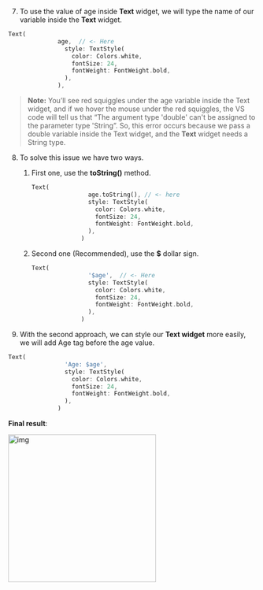 


7. To use the value of age inside **Text** widget, we will type the name of our variable inside the **Text** widget.

```dart
Text(
              age,  // <- Here
                style: TextStyle(
                  color: Colors.white,
                  fontSize: 24,
                  fontWeight: FontWeight.bold,
                ),
              ),
```



> **Note:** You’ll see red squiggles under the age variable inside the Text widget, and if we hover the mouse under the red squiggles, the VS code will tell us that “The argument type 'double' can't be assigned to the parameter type 'String”. So, this error occurs because we pass a double variable inside the Text widget, and the **Text** widget needs a String type.



8. To solve this issue we have two ways. 

   1. First one, use the **toString()** method.

      ```dart
      Text(
                      age.toString(), // <- here
                      style: TextStyle(
                        color: Colors.white,
                        fontSize: 24,
                        fontWeight: FontWeight.bold,
                      ),
                    )
      ```

   2. Second one (Recommended), use the **$** dollar sign.

      ```dart
      Text(
                      '$age',  // <- Here
                      style: TextStyle(
                        color: Colors.white,
                        fontSize: 24,
                        fontWeight: FontWeight.bold,
                      ),
                    )
      ```



9. With the second approach, we can style our **Text widget** more easily, we will add Age tag before the age value.

```dart
Text(
                'Age: $age',
                style: TextStyle(
                  color: Colors.white,
                  fontSize: 24,
                  fontWeight: FontWeight.bold,
                ),
              )
```



**Final result**:

<img src="https://lh5.googleusercontent.com/bEEHkVWf1QCgEXQIYhLp9vywfvyKMOv98_vfp9N0rBJrhiOE_GOE3i6c3I8ylr7WORiUqCwlUsNW3tXyT6UnF-ZsbPb6iULQHXkVK7O5rv-EJFWcfM4jm3anANPICu-j_wvb53uK" alt="img" width="300" />













































